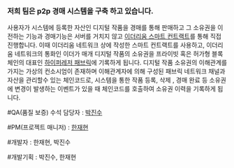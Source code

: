 ### 저희 팀은 p2p 경매 시스템을 구축 하고 있습니다. 

사용자가 시스템에 등록한 자산인 디지털 작품을 경매를 통해 판매하고 그 소유권을 이전하는 기능과 경매기능은 서버를 거치지 않고 [이더리움 스마트 컨트랙트](https://opentutorials.org/course/2869/19273)를 통해 직접 진행합니다. 이때 이더리움 네트워크 상에 작성한 스마트 컨트랙트를 사용하고, 이더리움 네트워크의 통화인 이더가 매개 디지털 작품의 소유권을 프라이빗 혹은 허가형 블록체인의 대표인 [하이퍼레저 패브릭](https://medium.com/landingblock-korea/26-%ED%95%98%EC%9D%B4%ED%8D%BC%EB%A0%88%EC%A0%80-%ED%8C%A8%EB%B8%8C%EB%A6%AD-hyperledger-fabric-%EC%9D%B4%ED%95%B4-a64e8fccd357)에 기록하게 됩니다. 디지털 작품 소유권의 이해관계를 가지는 가상의 컨소시엄이 존재하며 이해관계자에 의해 구성된 패브릭 네트워크 채널과 자산을 관리할수 있는 체인코드로, 시스템을 통한 작품 등록, 삭제 , 경매 완료 등 소유권에 변경이 발생하는 이벤트가 있을 때 체인코드를 호출하여 소유권 이력을 기록하게 됩니다.

#QA(품질 보증) 수석 담당자 : [박진수](https://lab.ssafy.com/jinsupark1215)


#PM(프로젝트 매니저) : [한재현](https://lab.ssafy.com/CodingJomusa) 

#개발자 : 한재현, 박진수

#개발기획 : 박진수, 한재현